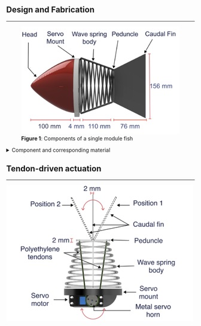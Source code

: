 ## Design and Fabrication

---

<figure>
    <img src="Images/side.PNG" alt="Parts" width="500"/>
    <figcaption> <b>Figure 1</b>: Components of a single module fish </figcaption>
</figure>



<details>
<summary>Component and corresponding material</summary>
    <table>
        <tr>
            <th>Part</th>
            <th>Material</th>
        </tr>
        <tr>
            <td>Caudal fin</td>
            <td>TPU-95A</td>
        </tr>
        <tr>
            <td>Body</td>
            <td>TPU-95A</td>
        </tr>
        <tr>
            <td>Rigid head</td>
            <td>CPE</td>
        </tr>
        <tr>
            <td>Servo mount</td>
            <td>PETG</td>
        </tr>
    </table>
</details>






## Tendon-driven actuation 

---

<img src="Images/cable.PNG" alt="Actuation" width="500"/>


